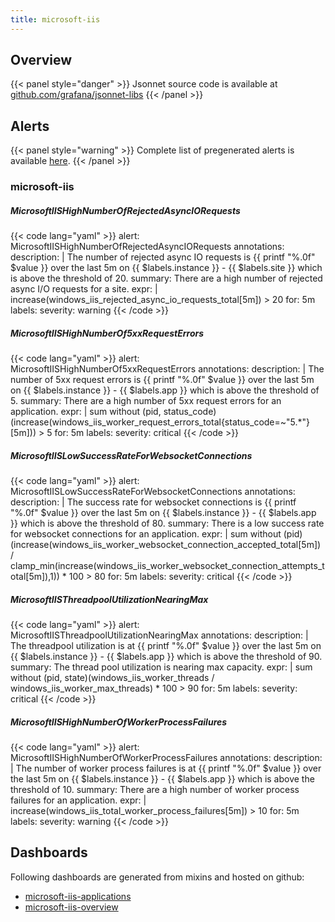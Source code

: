 ```yaml
---
title: microsoft-iis
---
```


## Overview



{{< panel style="danger" >}}
Jsonnet source code is available at [github.com/grafana/jsonnet-libs](https://github.com/grafana/jsonnet-libs/tree/master/microsoft-iis-mixin)
{{< /panel >}}

## Alerts

{{< panel style="warning" >}}
Complete list of pregenerated alerts is available [here](https://github.com/monitoring-mixins/website/blob/master/assets/microsoft-iis/alerts.yaml).
{{< /panel >}}

### microsoft-iis

##### MicrosoftIISHighNumberOfRejectedAsyncIORequests

{{< code lang="yaml" >}}
alert: MicrosoftIISHighNumberOfRejectedAsyncIORequests
annotations:
  description: |
    The number of rejected async IO requests is {{ printf "%.0f" $value }} over the last 5m on {{ $labels.instance }} - {{ $labels.site }} which is above the threshold of 20.
  summary: There are a high number of rejected async I/O requests for a site.
expr: |
  increase(windows_iis_rejected_async_io_requests_total[5m]) > 20
for: 5m
labels:
  severity: warning
{{< /code >}}
 
##### MicrosoftIISHighNumberOf5xxRequestErrors

{{< code lang="yaml" >}}
alert: MicrosoftIISHighNumberOf5xxRequestErrors
annotations:
  description: |
    The number of 5xx request errors is {{ printf "%.0f" $value }} over the last 5m on {{ $labels.instance }} - {{ $labels.app }} which is above the threshold of 5.
  summary: There are a high number of 5xx request errors for an application.
expr: |
  sum without (pid, status_code)(increase(windows_iis_worker_request_errors_total{status_code=~"5.*"}[5m])) > 5
for: 5m
labels:
  severity: critical
{{< /code >}}
 
##### MicrosoftIISLowSuccessRateForWebsocketConnections

{{< code lang="yaml" >}}
alert: MicrosoftIISLowSuccessRateForWebsocketConnections
annotations:
  description: |
    The success rate for websocket connections is {{ printf "%.0f" $value }} over the last 5m on {{ $labels.instance }} - {{ $labels.app }} which is above the threshold of 80.
  summary: There is a low success rate for websocket connections for an application.
expr: |
  sum without (pid)  (increase(windows_iis_worker_websocket_connection_accepted_total[5m]) / clamp_min(increase(windows_iis_worker_websocket_connection_attempts_total[5m]),1)) * 100 > 80
for: 5m
labels:
  severity: critical
{{< /code >}}
 
##### MicrosoftIISThreadpoolUtilizationNearingMax

{{< code lang="yaml" >}}
alert: MicrosoftIISThreadpoolUtilizationNearingMax
annotations:
  description: |
    The threadpool utilization is at {{ printf "%.0f" $value }} over the last 5m on {{ $labels.instance }} - {{ $labels.app }} which is above the threshold of 90.
  summary: The thread pool utilization is nearing max capacity.
expr: |
  sum without (pid, state)(windows_iis_worker_threads / windows_iis_worker_max_threads) * 100 > 90
for: 5m
labels:
  severity: critical
{{< /code >}}
 
##### MicrosoftIISHighNumberOfWorkerProcessFailures

{{< code lang="yaml" >}}
alert: MicrosoftIISHighNumberOfWorkerProcessFailures
annotations:
  description: |
    The number of worker process failures is at {{ printf "%.0f" $value }} over the last 5m on {{ $labels.instance }} - {{ $labels.app }} which is above the threshold of 10.
  summary: There are a high number of worker process failures for an application.
expr: |
  increase(windows_iis_total_worker_process_failures[5m]) > 10
for: 5m
labels:
  severity: warning
{{< /code >}}
 
## Dashboards
Following dashboards are generated from mixins and hosted on github:


- [microsoft-iis-applications](https://github.com/monitoring-mixins/website/blob/master/assets/microsoft-iis/dashboards/microsoft-iis-applications.json)
- [microsoft-iis-overview](https://github.com/monitoring-mixins/website/blob/master/assets/microsoft-iis/dashboards/microsoft-iis-overview.json)
